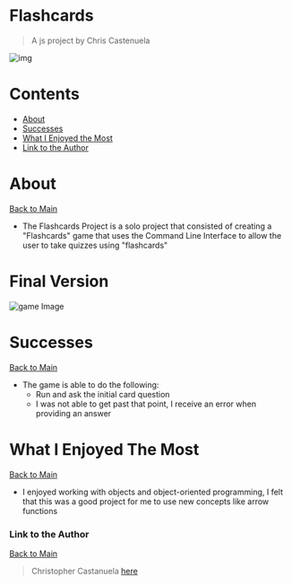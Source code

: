 <a name="mainContents"></a>
# Flashcards
> A js project by Chris Castenuela

![img](https://www.thewritingnut.com/wp-content/uploads/2011/02/colored-index-cards.jpg)

# Contents 

* [About](#about)
* [Successes](#successes)
* [What I Enjoyed the Most](#wwetm)
* [Link to the Author](#ltta)

# About 

<a name="about"></a>

[Back to Main](#mainContents)
<ul>
    <li>The Flashcards Project is a solo project that consisted of creating a "Flashcards" game that uses the Command Line Interface to allow the user to take quizzes using "flashcards"</li>
</ul>

# Final Version
![game Image]()
# Successes

<a name="successes"></a>

[Back to Main](#mainContents)
<ul>
    <li>The game is able to do the following:
        <ul>
            <li>Run and ask the initial card question</li>
            <li>I was not able to get past that point, I receive an error when providing an answer</li>
        </ul>
</ul>

# What I Enjoyed The Most

<a name="wwetm"></a>

[Back to Main](#mainContents)
<ul>
    <li>I enjoyed working with objects and object-oriented programming, I felt that this was a good project for me to use new concepts like arrow functions
</ul>

### Link to the Author

<a name="ltta"></a>

[Back to Main](#mainContents)

> Christopher Castanuela [here](https://github.com/Chriscastanuela?tab=repositories)